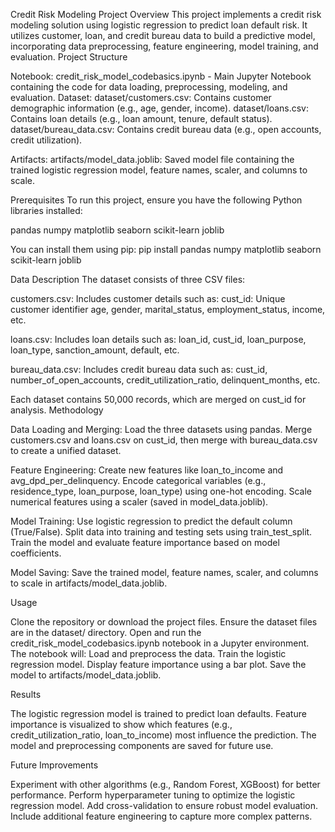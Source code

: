 Credit Risk Modeling Project
Overview
This project implements a credit risk modeling solution using logistic regression to predict loan default risk. It utilizes customer, loan, and credit bureau data to build a predictive model, incorporating data preprocessing, feature engineering, model training, and evaluation.
Project Structure

Notebook: credit_risk_model_codebasics.ipynb - Main Jupyter Notebook containing the code for data loading, preprocessing, modeling, and evaluation.
Dataset: 
dataset/customers.csv: Contains customer demographic information (e.g., age, gender, income).
dataset/loans.csv: Contains loan details (e.g., loan amount, tenure, default status).
dataset/bureau_data.csv: Contains credit bureau data (e.g., open accounts, credit utilization).


Artifacts: 
artifacts/model_data.joblib: Saved model file containing the trained logistic regression model, feature names, scaler, and columns to scale.



Prerequisites
To run this project, ensure you have the following Python libraries installed:

pandas
numpy
matplotlib
seaborn
scikit-learn
joblib

You can install them using pip:
pip install pandas numpy matplotlib seaborn scikit-learn joblib

Data Description
The dataset consists of three CSV files:

customers.csv: Includes customer details such as:
cust_id: Unique customer identifier
age, gender, marital_status, employment_status, income, etc.


loans.csv: Includes loan details such as:
loan_id, cust_id, loan_purpose, loan_type, sanction_amount, default, etc.


bureau_data.csv: Includes credit bureau data such as:
cust_id, number_of_open_accounts, credit_utilization_ratio, delinquent_months, etc.



Each dataset contains 50,000 records, which are merged on cust_id for analysis.
Methodology

Data Loading and Merging:
Load the three datasets using pandas.
Merge customers.csv and loans.csv on cust_id, then merge with bureau_data.csv to create a unified dataset.


Feature Engineering:
Create new features like loan_to_income and avg_dpd_per_delinquency.
Encode categorical variables (e.g., residence_type, loan_purpose, loan_type) using one-hot encoding.
Scale numerical features using a scaler (saved in model_data.joblib).


Model Training:
Use logistic regression to predict the default column (True/False).
Split data into training and testing sets using train_test_split.
Train the model and evaluate feature importance based on model coefficients.


Model Saving:
Save the trained model, feature names, scaler, and columns to scale in artifacts/model_data.joblib.



Usage

Clone the repository or download the project files.
Ensure the dataset files are in the dataset/ directory.
Open and run the credit_risk_model_codebasics.ipynb notebook in a Jupyter environment.
The notebook will:
Load and preprocess the data.
Train the logistic regression model.
Display feature importance using a bar plot.
Save the model to artifacts/model_data.joblib.



Results

The logistic regression model is trained to predict loan defaults.
Feature importance is visualized to show which features (e.g., credit_utilization_ratio, loan_to_income) most influence the prediction.
The model and preprocessing components are saved for future use.

Future Improvements

Experiment with other algorithms (e.g., Random Forest, XGBoost) for better performance.
Perform hyperparameter tuning to optimize the logistic regression model.
Add cross-validation to ensure robust model evaluation.
Include additional feature engineering to capture more complex patterns.
